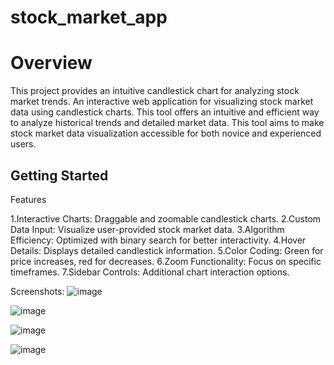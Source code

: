 # stock_market_app

# Overview
This project provides an intuitive candlestick chart for analyzing stock market trends. An interactive web application for visualizing stock market data using candlestick charts. This tool offers an intuitive and efficient way to analyze historical trends and detailed market data. This tool aims to make stock market data visualization accessible for both novice and experienced users.


## Getting Started

Features

1.Interactive Charts: Draggable and zoomable candlestick charts.
2.Custom Data Input: Visualize user-provided stock market data.
3.Algorithm Efficiency: Optimized with binary search for better interactivity.
4.Hover Details: Displays detailed candlestick information.
5.Color Coding: Green for price increases, red for decreases.
6.Zoom Functionality: Focus on specific timeframes.
7.Sidebar Controls: Additional chart interaction options.

Screenshots:
![image](https://github.com/user-attachments/assets/39f8765d-ed36-4d1d-b24d-303e516f3977)

![image](https://github.com/user-attachments/assets/3f8988ec-f8e9-454c-a78e-6d780f6739ff)

![image](https://github.com/user-attachments/assets/22239e24-bc6b-4ad7-955e-9b1254ed4945)

![image](https://github.com/user-attachments/assets/40ff0f91-6228-40af-89c2-4164cd958713)




